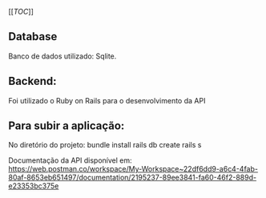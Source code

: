 [[_TOC_]]

## Database

Banco de dados utilizado: Sqlite. 

## Backend:

Foi utilizado o Ruby on Rails para o desenvolvimento da API

## Para subir a aplicação:

No diretório do projeto:
bundle install
rails db create
rails s

Documentação da API disponível em:
https://web.postman.co/workspace/My-Workspace~22df6dd9-a6c4-4fab-80af-8653eb651497/documentation/2195237-89ee3841-fa60-46f2-889d-e23353bc375e

